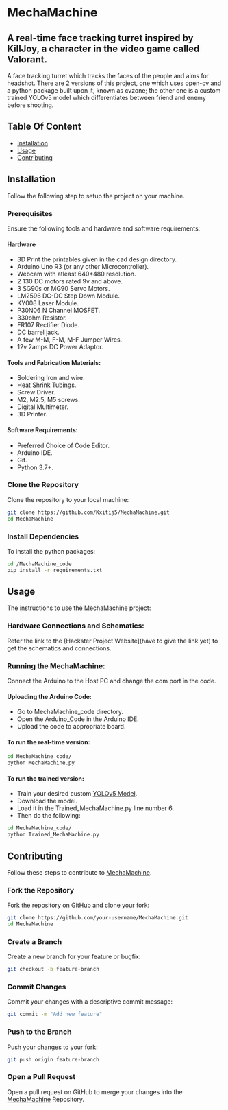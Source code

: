 # MechaMachine
## A real-time face tracking turret inspired by KillJoy, a character in the video game called Valorant.

A face tracking turret which tracks the faces of the people and aims for headshot. There are 2 versions of this project, one which uses open-cv and a python package built upon it, known as cvzone; the other one is a custom trained YOLOv5 model which differentiates between friend and enemy before shooting.


## Table Of Content
- [Installation](#installation)
- [Usage](#usage)
- [Contributing](#contributing)


## Installation
Follow the following step to setup the project on your machine.

### Prerequisites 
Ensure the following tools and hardware and software requirements:

#### Hardware
- 3D Print the printables given in the cad design directory.
- Arduino Uno R3 (or any other Microcontroller).
- Webcam with atleast 640*480 resolution.
- 2 130 DC motors rated 9v and above.
- 3 SG90s or MG90 Servo Motors. 
- LM2596 DC-DC Step Down Module.
- KY008 Laser Module.
- P30N06 N Channel MOSFET.
- 330ohm Resistor.
- FR107 Rectifier Diode.
- DC barrel jack.
- A few M-M, F-M, M-F Jumper Wires. 
- 12v 2amps DC Power Adaptor.

#### Tools and Fabrication Materials:
- Soldering Iron and wire.
- Heat Shrink Tubings.
- Screw Driver.
- M2, M2.5, M5 screws.
- Digital Multimeter.
- 3D Printer.

#### Software Requirements:
- Preferred Choice of Code Editor.
- Arduino IDE.
- Git.
- Python 3.7+.

### Clone the Repository 
Clone the repository to your local machine:
```bash
git clone https://github.com/Kxitij5/MechaMachine.git
cd MechaMachine
```
### Install Dependencies 
To install the python packages:
```bash
cd /MechaMachine_code
pip install -r requirements.txt
```

## Usage
The instructions to use the MechaMachine project:
### Hardware Connections and Schematics:
Refer the link to the [Hackster Project Website](have to give the link yet) to get the schematics and connections.

### Running the MechaMachine:
Connect the Arduino to the Host PC and change the com port in the code.
#### Uploading the Arduino Code:
- Go to MechaMachine_code directory.
- Open the Arduino_Code in the Arduino IDE.
- Upload the code to appropriate board.
#### To run the real-time version:
```bash
cd MechaMachine_code/
python MechaMachine.py
```
#### To run the trained version:
- Train your desired custom [YOLOv5 Model](https://colab.research.google.com/github/ultralytics/yolov5/blob/master/tutorial.ipynb).
- Download the model.
- Load it in the Trained_MechaMachine.py line number 6.
- Then do the following:
```bash
cd MechaMachine_code/
python Trained_MechaMachine.py
```

## Contributing
Follow these steps to contribute to [MechaMachine](https://github.com/Kxitij5/MechaMachine).

### Fork the Repository
Fork the repository on GitHub and clone your fork:
```bash
git clone https://github.com/your-username/MechaMachine.git
cd MechaMachine
```

### Create a Branch
Create a new branch for your feature or bugfix:
```bash
git checkout -b feature-branch
```

### Commit Changes 
Commit your changes with a descriptive commit message:
```bash
git commit -m "Add new feature"
```
### Push to the Branch
Push your changes to your fork:
```bash
git push origin feature-branch
```
### Open a Pull Request
Open a pull request on GitHub to merge your changes into the [MechaMachine](https://github.com/Kxitij5/MechaMachine) Repository.






































